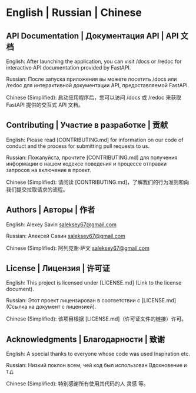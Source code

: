 # English | Russian | Chinese

## API Documentation | Документация API | API 文档

English:
After launching the application, you can visit /docs or /redoc for interactive API documentation provided by FastAPI.

Russian:
После запуска приложения вы можете посетить /docs или /redoc для интерактивной документации API, предоставляемой FastAPI.

Chinese (Simplified):
启动应用程序后，您可以访问 /docs 或 /redoc 来获取 FastAPI 提供的交互式 API 文档。

## Contributing | Участие в разработке | 贡献

English:
Please read [CONTRIBUTING.md] for information on our code of conduct and the process for submitting pull requests to us.

Russian:
Пожалуйста, прочтите [CONTRIBUTING.md] для получения информации о нашем кодексе поведения и процессе отправки запросов на включение в проект.

Chinese (Simplified):
请阅读 [CONTRIBUTING.md]，了解我们的行为准则和向我们提交拉取请求的流程。

## Authors | Авторы | 作者

English:
Alexey Savin <saleksey67@gmail.com>

Russian:
Алексей Савин <saleksey67@gmail.com>

Chinese (Simplified):
阿列克谢·萨文 <saleksey67@gmail.com>

## License | Лицензия | 许可证

English:
This project is licensed under [LICENSE.md] (Link to the license document).

Russian:
Этот проект лицензирован в соответствии с [LICENSE.md] (Ссылка на документ с лицензией).

Chinese (Simplified):
该项目根据 [LICENSE.md]（许可证文件的链接）许可。

## Acknowledgments | Благодарности | 致谢

English:
A special thanks to everyone whose code was used Inspiration etc.

Russian:
Низкий поклон всем, чей код был использован Вдохновение и т.д.

Chinese (Simplified):
特别感谢所有使用其代码的人 灵感 等。
